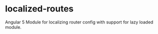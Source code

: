 # localized-routes
Angular 5 Module for localizing router config with support for lazy loaded module.

